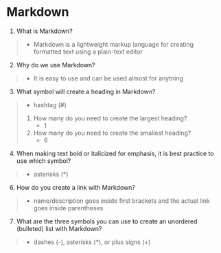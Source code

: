 # Markdown

1. What is Markdown?
> - Markdown is a lightweight markup language for creating formatted text using a plain-text editor
2. Why do we use Markdown?
> - It is easy to use and can be used almost for anytning
3. What symbol will create a heading in Markdown?
> - hashtag (#)
> 1. How many do you need to create the largest heading?
>    - 1
> 3. How many do you need to create the smallest heading?
>    - 6
4. When making text bold or italicized for emphasis, it is best practice to use which symbol?
> - asterisks (*)
6. How do you create a link with Markdown?
> - []() name/description goes inside first brackets and the actual link goes inside parentheses
7. What are the three symbols you can use to create an unordered (bulleted) list with Markdown?
> -  dashes (-), asterisks (*), or plus signs (+)
